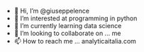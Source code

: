 - 👋 Hi, I’m @giuseppelence 
- 👀 I’m interested at programming in python
- 🌱 I’m currently learning data science
- 💞️ I’m looking to collaborate on ... me
- 📫 How to reach me ... analyticaitalia.com

<!---
giuseppelence/giuseppelence is a ✨ special ✨ repository because its `README.md` (this file) appears on your GitHub profile.
You can click the Preview link to take a look at your changes.
--->

